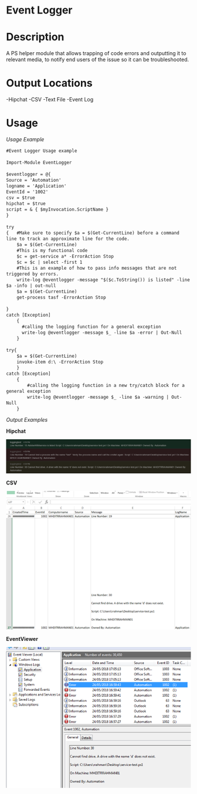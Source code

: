 # Event Logger

# Description

A PS helper module that allows trapping of code errors and outputting it to relevant media, to notify end users of the issue so it can be troubleshooted.

# Output Locations
-Hipchat
-CSV
-Text File
-Event Log

# Usage
<em>Usage Example</em>
```
#Event Logger Usage example

Import-Module EventLogger
 
$eventlogger = @{
Source = 'Automation'
logname = 'Application'
EventId = '1002'
csv = $true
hipchat = $true
script = & { $myInvocation.ScriptName }
}
 
try
{   #Make sure to specify $a = $(Get-CurrentLine) before a command line to track an approximate line for the code.
    $a = $(Get-CurrentLine)
    #This is my functional code
    $c = get-service a* -ErrorAction Stop
    $c = $c | select -first 1
    #This is an example of how to pass info messages that are not triggered by errors.
    write-log @eventlogger -message "$($c.ToString()) is listed" -line $a -info | out-null
    $a = $(Get-CurrentLine)
    get-process tasf -ErrorAction Stop
     
}
catch [Exception]
    {
      #calling the logging function for a general exception
      write-log @eventlogger -message $_ -line $a -error | Out-Null
    }
 
try{
    $a = $(Get-CurrentLine)
    invoke-item d:\ -ErrorAction Stop
    }
catch [Exception]
    {
        #calling the logging function in a new try/catch block for a general exception
        write-log @eventlogger -message $_ -line $a -warning | Out-Null
    }
```
<em>Output Examples</em>

<strong>Hipchat</strong>

![alt text](https://github.com/solarez1/rezwanrahman/blob/master/Hipchat/image2018-5-24_17-0-17.png)

<strong>CSV</strong>

![alt text](https://github.com/solarez1/rezwanrahman/blob/master/Hipchat/image2018-5-24_17-7-7.png)

<strong>EventViewer</strong>
 
![alt text](https://github.com/solarez1/rezwanrahman/blob/master/Hipchat/image2018-5-24_17-8-2.png)

